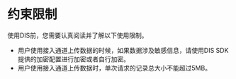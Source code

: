 # 约束限制<a name="dgc_01_0261"></a>

使用DIS前，您需要认真阅读并了解以下使用限制。

-   用户使用接入通道上传数据的时候，如果数据涉及敏感信息，请使用DIS SDK提供的加密配置进行加密或者自行加密。
-   用户使用接入通道上传数据时，单次请求的记录总大小不能超过5MB。


